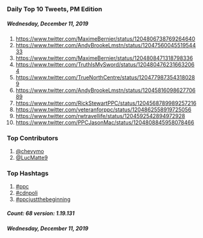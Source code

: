 ### Daily Top 10 Tweets, PM Edition
##### Wednesday, December 11, 2019
 1) https://www.twitter.com/MaximeBernier/status/1204806738769264640
 2) https://www.twitter.com/AndyBrookeLmstn/status/1204756004551954433
 3) https://www.twitter.com/MaximeBernier/status/1204808471318798336
 4) https://www.twitter.com/TruthIsMySword/status/1204804762316632064
 5) https://www.twitter.com/TrueNorthCentre/status/1204779873543180289
 6) https://www.twitter.com/AndyBrookeLmstn/status/1204581609862770689
 7) https://www.twitter.com/RickStewartPPC/status/1204568789989257216
 8) https://www.twitter.com/veteranforppc/status/1204862558919725056
 9) https://www.twitter.com/rwtravellife/status/1204592542894972928
10) https://www.twitter.com/PPCJasonMac/status/1204808845958078466

### Top Contributors
  1) [@chevymo](https://www.twitter.com/chevymo)
  2) [@LucMatte9](https://www.twitter.com/LucMatte9)


### Top Hashtags

  1) [#ppc](https://www.twitter.com/hashtag/ppc)
  2) [#cdnpoli](https://www.twitter.com/hashtag/cdnpoli)
  3) [#ppcjustthebeginning](https://www.twitter.com/hashtag/ppcjustthebeginning)

##### Count: 68	version: 1.19.131
##### Wednesday, December 11, 2019

